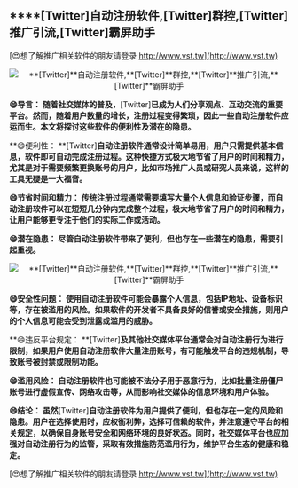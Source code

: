 ## ****[Twitter]**自动注册软件,**[Twitter]**群控,**[Twitter]**推广引流,**[Twitter]**霸屏助手**

[😍想了解推广相关软件的朋友请登录 http://www.vst.tw](http://www.vst.tw)

 <center><img src="https://vst.tw/MP4/tuiguang/png/2.png" alt="**[Twitter]**自动注册软件,**[Twitter]**群控,**[Twitter]**推广引流,**[Twitter]**霸屏助手"></center>

**😄导言： 随着社交媒体的普及，**[Twitter]**已成为人们分享观点、互动交流的重要平台。然而，随着用户数量的增长，注册过程变得繁琐，因此一些自动注册软件应运而生。本文将探讨这些软件的便利性及潜在的隐患。**

**😄便利性： **[Twitter]**自动注册软件通常设计简单易用，用户只需提供基本信息，软件即可自动完成注册过程。这种快捷方式极大地节省了用户的时间和精力，尤其是对于需要频繁更换账号的用户，比如市场推广人员或研究人员来说，这样的工具无疑是一大福音。**

**😄节省时间和精力： 传统注册过程通常需要填写大量个人信息和验证步骤，而自动注册软件可以在短短几分钟内完成整个过程，极大地节省了用户的时间和精力，让用户能够更专注于他们的实际工作或活动。**

**😄潜在隐患： 尽管自动注册软件带来了便利，但也存在一些潜在的隐患，需要引起重视。**

 <center><img src="https://vst.tw/MP4/tuiguang/png/4.png" alt="**[Twitter]**自动注册软件,**[Twitter]**群控,**[Twitter]**推广引流,**[Twitter]**霸屏助手"></center>

**😄安全性问题： 使用自动注册软件可能会暴露个人信息，包括IP地址、设备标识等，存在被滥用的风险。如果软件的开发者不具备良好的信誉或安全措施，则用户的个人信息可能会受到泄露或滥用的威胁。**

**😄违反平台规定： **[Twitter]**及其他社交媒体平台通常会对自动注册行为进行限制，如果用户使用自动注册软件大量注册账号，有可能触发平台的违规机制，导致账号被封禁或限制功能。**

**😄滥用风险： 自动注册软件也可能被不法分子用于恶意行为，比如批量注册僵尸账号进行虚假宣传、网络攻击等，从而影响社交媒体的信息环境和用户体验。**

**😄结论： 虽然**[Twitter]**自动注册软件为用户提供了便利，但也存在一定的风险和隐患。用户在选择使用时，应权衡利弊，选择可信赖的软件，并注意遵守平台的相关规定，以确保自身账号安全和网络环境的良好状态。同时，社交媒体平台也应加强对自动注册行为的监管，采取有效措施防范滥用行为，维护平台生态的健康和稳定。**

[😍想了解推广相关软件的朋友请登录 http://www.vst.tw](http://www.vst.tw)



